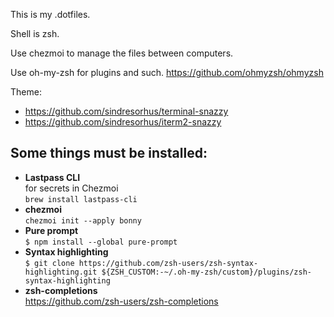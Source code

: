 This is my .dotfiles.

Shell is zsh.

Use chezmoi to manage the files between computers.

Use oh-my-zsh for plugins and such.
https://github.com/ohmyzsh/ohmyzsh

Theme:

- https://github.com/sindresorhus/terminal-snazzy
- https://github.com/sindresorhus/iterm2-snazzy

## Some things must be installed:

- **Lastpass CLI**  
  for secrets in Chezmoi  
  `brew install lastpass-cli`
- **chezmoi**  
  `chezmoi init --apply bonny`
- **Pure prompt**  
  `$ npm install --global pure-prompt`
- **Syntax highlighting**  
  `$ git clone https://github.com/zsh-users/zsh-syntax-highlighting.git ${ZSH_CUSTOM:-~/.oh-my-zsh/custom}/plugins/zsh-syntax-highlighting`
- **zsh-completions**     
  https://github.com/zsh-users/zsh-completions
